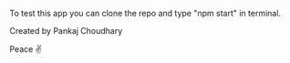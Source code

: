 
To test this app you can clone the repo and type "npm start" in terminal.

Created by Pankaj Choudhary

Peace ✌️ 

